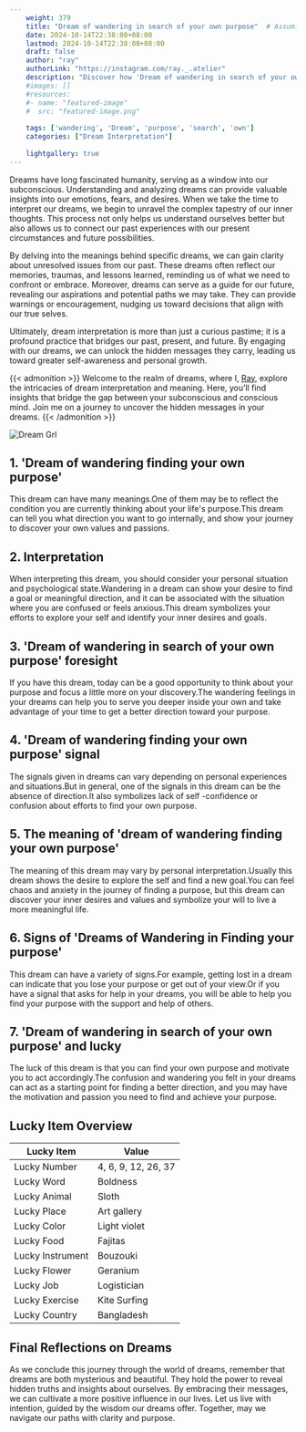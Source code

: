 ```yaml
---
    weight: 379
    title: "Dream of wandering in search of your own purpose"  # Assuming 'title' column exists
    date: 2024-10-14T22:38:00+08:00
    lastmod: 2024-10-14T22:38:00+08:00
    draft: false
    author: "ray"
    authorLink: "https://instagram.com/ray._.atelier"
    description: "Discover how 'Dream of wandering in search of your own purpose' can interpret your future and uncover its significant meanings in your life."
    #images: []
    #resources:
    #- name: "featured-image"
    #  src: "featured-image.png"
    
    tags: ['wandering', 'Dream', 'purpose', 'search', 'own']
    categories: ["Dream Interpretation"]
    
    lightgallery: true
---
```

    
Dreams have long fascinated humanity, serving as a window into our subconscious. Understanding and analyzing dreams can provide valuable insights into our emotions, fears, and desires. When we take the time to interpret our dreams, we begin to unravel the complex tapestry of our inner thoughts. This process not only helps us understand ourselves better but also allows us to connect our past experiences with our present circumstances and future possibilities.

By delving into the meanings behind specific dreams, we can gain clarity about unresolved issues from our past. These dreams often reflect our memories, traumas, and lessons learned, reminding us of what we need to confront or embrace. Moreover, dreams can serve as a guide for our future, revealing our aspirations and potential paths we may take. They can provide warnings or encouragement, nudging us toward decisions that align with our true selves.

Ultimately, dream interpretation is more than just a curious pastime; it is a profound practice that bridges our past, present, and future. By engaging with our dreams, we can unlock the hidden messages they carry, leading us toward greater self-awareness and personal growth.

{{< admonition >}}
Welcome to the realm of dreams, where I, [Ray](https://instagram.com/ray._.atelier), explore the intricacies of dream interpretation and meaning. Here, you’ll find insights that bridge the gap between your subconscious and conscious mind. Join me on a journey to uncover the hidden messages in your dreams.
{{< /admonition >}}

![Dream Grl](https://cdn.pixabay.com/photo/2017/11/02/03/35/gothic-2910057_1280.jpg "Dream Grl")

## 1. 'Dream of wandering finding your own purpose'
This dream can have many meanings.One of them may be to reflect the condition you are currently thinking about your life's purpose.This dream can tell you what direction you want to go internally, and show your journey to discover your own values and passions.

## 2. Interpretation
When interpreting this dream, you should consider your personal situation and psychological state.Wandering in a dream can show your desire to find a goal or meaningful direction, and it can be associated with the situation where you are confused or feels anxious.This dream symbolizes your efforts to explore your self and identify your inner desires and goals.

## 3. 'Dream of wandering in search of your own purpose' foresight
If you have this dream, today can be a good opportunity to think about your purpose and focus a little more on your discovery.The wandering feelings in your dreams can help you to serve you deeper inside your own and take advantage of your time to get a better direction toward your purpose.

## 4. 'Dream of wandering finding your own purpose' signal
The signals given in dreams can vary depending on personal experiences and situations.But in general, one of the signals in this dream can be the absence of direction.It also symbolizes lack of self -confidence or confusion about efforts to find your own purpose.

## 5. The meaning of 'dream of wandering finding your own purpose'
The meaning of this dream may vary by personal interpretation.Usually this dream shows the desire to explore the self and find a new goal.You can feel chaos and anxiety in the journey of finding a purpose, but this dream can discover your inner desires and values and symbolize your will to live a more meaningful life.

## 6. Signs of 'Dreams of Wandering in Finding your purpose'
This dream can have a variety of signs.For example, getting lost in a dream can indicate that you lose your purpose or get out of your view.Or if you have a signal that asks for help in your dreams, you will be able to help you find your purpose with the support and help of others.

## 7. 'Dream of wandering in search of your own purpose' and lucky
The luck of this dream is that you can find your own purpose and motivate you to act accordingly.The confusion and wandering you felt in your dreams can act as a starting point for finding a better direction, and you may have the motivation and passion you need to find and achieve your purpose.

## Lucky Item Overview
| Lucky Item          | Value              |
|---------------|--------------------|
| Lucky Number        | 4, 6, 9, 12, 26, 37  |
| Lucky Word          | Boldness |
| Lucky Animal        | Sloth |
| Lucky Place         | Art gallery     |
| Lucky Color         | Light violet     |
| Lucky Food          | Fajitas      |
| Lucky Instrument    | Bouzouki |
| Lucky Flower        | Geranium    |
| Lucky Job           | Logistician       |
| Lucky Exercise      | Kite Surfing  |
| Lucky Country       | Bangladesh    |


##  Final Reflections on Dreams

As we conclude this journey through the world of dreams, remember that dreams are both mysterious and beautiful. They hold the power to reveal hidden truths and insights about ourselves. By embracing their messages, we can cultivate a more positive influence in our lives. Let us live with intention, guided by the wisdom our dreams offer. Together, may we navigate our paths with clarity and purpose.
